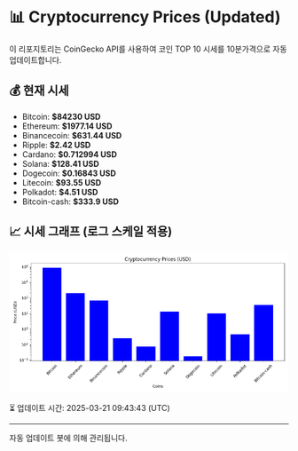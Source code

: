
# 📊 Cryptocurrency Prices (Updated)

이 리포지토리는 CoinGecko API를 사용하여 코인 TOP 10 시세를 10분가격으로 자동 업데이트합니다.

## 💰 현재 시세
- Bitcoin: **$84230 USD**
- Ethereum: **$1977.14 USD**
- Binancecoin: **$631.44 USD**
- Ripple: **$2.42 USD**
- Cardano: **$0.712994 USD**
- Solana: **$128.41 USD**
- Dogecoin: **$0.16843 USD**
- Litecoin: **$93.55 USD**
- Polkadot: **$4.51 USD**
- Bitcoin-cash: **$333.9 USD**

## 📈 시세 그래프 (로그 스케일 적용)
![Crypto Prices](crypto_prices.png)

⏳ 업데이트 시간: 2025-03-21 09:43:43 (UTC)

---
자동 업데이트 봇에 의해 관리됩니다.
